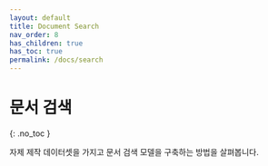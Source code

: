 ```yaml
---
layout: default
title: Document Search
nav_order: 8
has_children: true
has_toc: true
permalink: /docs/search
---
```


# 문서 검색
{: .no_toc }

자제 제작 데이터셋을 가지고 문서 검색 모델을 구축하는 방법을 살펴봅니다.
